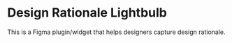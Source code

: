# Design Rationale Lightbulb

This is a Figma plugin/widget that helps designers capture design rationale.
